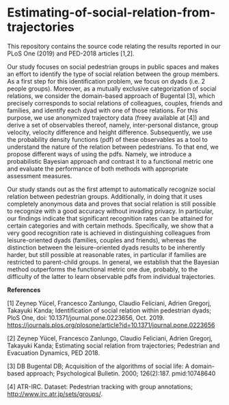 # Estimating-of-social-relation-from-trajectories

This repository contains the source code relating the results reported in our PLoS One (2019) and PED-2018 articles [1,2]. 

Our study focuses on social pedestrian groups in public spaces and makes an effort to identify the type of social relation between the group members. As a first step for this identification problem, we focus on dyads (i.e. 2 people groups). Moreover, as a mutually exclusive categorization of social relations, we consider the domain-based approach of Bugental [3], which precisely corresponds to social relations of colleagues, couples, friends and families, and identify each dyad with one of those relations. For this purpose, we use anonymized trajectory data (freey available at [4]) and derive a set of observables thereof, namely, inter-personal distance, group velocity, velocity difference and height difference. Subsequently, we use the probability density functions (pdf) of these observables as a tool to understand the nature of the relation between pedestrians. To that end, we propose different ways of using the pdfs. Namely, we introduce a probabilistic Bayesian approach and contrast it to a functional metric one and evaluate the performance of both methods with appropriate assessment measures. 

Our study stands out as the first attempt to automatically recognize social relation between pedestrian groups. Additionally, in doing that it uses completely anonymous data and proves that social relation is still possible to recognize with a good accuracy without invading privacy. In particular, our findings indicate that significant recognition rates can be attained for certain categories and with certain methods. Specifically, we show that a very good recognition rate is achieved in distinguishing colleagues from leisure-oriented dyads (families, couples and friends), whereas the distinction between the leisure-oriented dyads results to be inherently harder, but still possible at reasonable rates, in particular if families are restricted to parent-child groups. In general, we establish that the Bayesian method outperforms the functional metric one due, probably, to the difficulty of the latter to learn observable pdfs from individual trajectories.

**References**

[1] Zeynep Yücel, Francesco Zanlungo, Claudio Feliciani, Adrien Gregorj, Takayuki Kanda;
Identification of social relation within pedestrian dyads;
PloS One, doi: 10.1371/journal.pone.0223656, Oct. 2019.
https://journals.plos.org/plosone/article?id=10.1371/journal.pone.0223656

[2] Zeynep Yücel, Francesco Zanlungo, Claudio Feliciani, Adrien Gregorj, Takayuki Kanda;
Estimating social relation from trajectories;
Pedestrian and Evacuation Dynamics, PED 2018.

[3] DB Bugental DB; Acquisition of the algorithms of social life: A domain-based approach; Psychological Bulletin. 2000; 126(2):187. pmid:10748640 

[4] ATR-IRC. Dataset: Pedestrian tracking with group annotations; http://www.irc.atr.jp/sets/groups/. 
